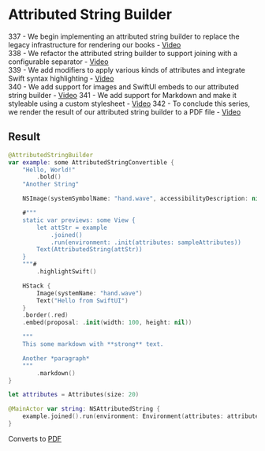 # Attributed String Builder

337 - We begin implementing an attributed string builder to replace the legacy infrastructure for rendering our books - [Video](https://talk.objc.io/episodes/S01E337-attributed-string-builder-part-1)  
338 - We refactor the attributed string builder to support joining with a configurable separator - [Video](https://talk.objc.io/episodes/S01E338-attributed-string-builder-part-2)  
339 - We add modifiers to apply various kinds of attributes and integrate Swift syntax highlighting - [Video](https://talk.objc.io/episodes/S01E339-attributed-string-builder-part-3)  
340 - We add support for images and SwiftUI embeds to our attributed string builder - [Video]([https://talk.objc.io/episodes/S01E183-lap-times](https://talk.objc.io/episodes/S01E340-attributed-string-builder-part-4))  
341 - We add support for Markdown and make it styleable using a custom stylesheet - [Video]([https://talk.objc.io/episodes/S01E192-analog-clock](https://talk.objc.io/episodes/S01E341-attributed-string-builder-part-5))  
342 - To conclude this series, we render the result of our attributed string builder to a PDF file - [Video]([https://talk.objc.io/episodes/S01E193-analog-clock-part-2](https://talk.objc.io/episodes/S01E342-attributed-string-builder-part-6))  


## Result
```swift
@AttributedStringBuilder
var example: some AttributedStringConvertible {
    "Hello, World!"
        .bold()
    "Another String"

    NSImage(systemSymbolName: "hand.wave", accessibilityDescription: nil)!

    #"""
    static var previews: some View {
        let attStr = example
            .joined()
            .run(environment: .init(attributes: sampleAttributes))
        Text(AttributedString(attStr))
    }
    """#
        .highlightSwift()

    HStack {
        Image(systemName: "hand.wave")
        Text("Hello from SwiftUI")
    }
    .border(.red)
    .embed(proposal: .init(width: 100, height: nil))

    """
    This some markdown with **strong** text.

    Another *paragraph*
    """
        .markdown()
}

let attributes = Attributes(size: 20)

@MainActor var string: NSAttributedString {
    example.joined().run(environment: Environment(attributes: attributes))
}
```

Converts to [PDF](https://github.com/gloomikon/objc_swiftui/blob/main/337_AttributedStringBuilder/assets/out.pdf)
